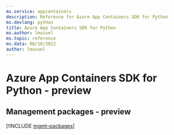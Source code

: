 ```yaml
---
ms.service: appcontainers
description: Reference for Azure App Containers SDK for Python
ms.devlang: python
title: Azure App Containers SDK for Python
ms.author: lmazuel
ms.topic: reference
ms.data: 08/18/2022
author: lmazuel
---
```

# Azure App Containers SDK for Python - preview

## Management packages - preview
[!INCLUDE [mgmt-packages](app-containers-mgmt-index.md)]